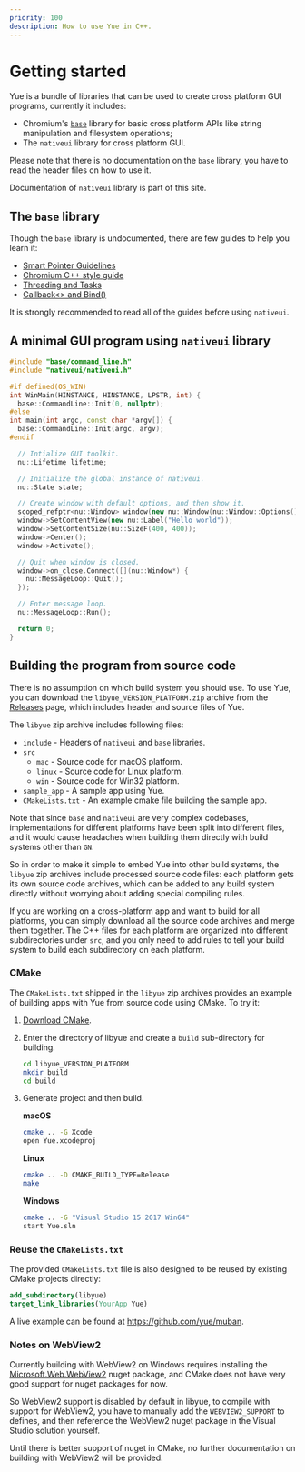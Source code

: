 ```yaml
---
priority: 100
description: How to use Yue in C++.
---
```


# Getting started

Yue is a bundle of libraries that can be used to create cross platform GUI
programs, currently it includes:

* Chromium's [`base`][base] library for basic cross platform APIs like
  string manipulation and filesystem operations;
* The `nativeui` library for cross platform GUI.

Please note that there is no documentation on the `base` library, you have to
read the header files on how to use it.

Documentation of `nativeui` library is part of this site.

## The `base` library

Though the `base` library is undocumented, there are few guides to help you
learn it:

* [Smart Pointer Guidelines](https://www.chromium.org/developers/smart-pointer-guidelines)
* [Chromium C++ style guide](https://source.chromium.org/chromium/chromium/src/+/master:styleguide/c++/c++.md)
* [Threading and Tasks](https://source.chromium.org/chromium/chromium/src/+/master:docs/threading_and_tasks.md)
* [Callback<> and Bind()](https://source.chromium.org/chromium/chromium/src/+/master:docs/callback.md)

It is strongly recommended to read all of the guides before using `nativeui`.

## A minimal GUI program using `nativeui` library

```c++
#include "base/command_line.h"
#include "nativeui/nativeui.h"

#if defined(OS_WIN)
int WinMain(HINSTANCE, HINSTANCE, LPSTR, int) {
  base::CommandLine::Init(0, nullptr);
#else
int main(int argc, const char *argv[]) {
  base::CommandLine::Init(argc, argv);
#endif

  // Intialize GUI toolkit.
  nu::Lifetime lifetime;

  // Initialize the global instance of nativeui.
  nu::State state;

  // Create window with default options, and then show it.
  scoped_refptr<nu::Window> window(new nu::Window(nu::Window::Options()));
  window->SetContentView(new nu::Label("Hello world"));
  window->SetContentSize(nu::SizeF(400, 400));
  window->Center();
  window->Activate();

  // Quit when window is closed.
  window->on_close.Connect([](nu::Window*) {
    nu::MessageLoop::Quit();
  });

  // Enter message loop.
  nu::MessageLoop::Run();

  return 0;
}
```

## Building the program from source code

There is no assumption on which build system you should use. To use Yue, you can
download the `libyue_VERSION_PLATFORM.zip` archive from the [Releases][releases]
page, which includes header and source files of Yue.

The `libyue` zip archive includes following files:

* `include` - Headers of `nativeui` and `base` libraries.
* `src`
  * `mac` - Source code for macOS platform.
  * `linux` - Source code for Linux platform.
  * `win` - Source code for Win32 platform.
* `sample_app` - A sample app using Yue.
* `CMakeLists.txt` - An example cmake file building the sample app.

Note that since `base` and `nativeui` are very complex codebases,
implementations for different platforms have been split into different files,
and it would cause headaches when building them directly with build systems
other than `GN`.

So in order to make it simple to embed Yue into other build systems, the
`libyue` zip archives include processed source code files: each platform gets
its own source code archives, which can be added to any build system directly
without worrying about adding special compiling rules.

If you are working on a cross-platform app and want to build for all platforms,
you can simply download all the source code archives and merge them together.
The C++ files for each platform are organized into different subdirectories
under `src`, and you only need to add rules to tell your build system to build
each subdirectory on each platform.

### CMake

The `CMakeLists.txt` shipped in the `libyue` zip archives provides an example
of building apps with Yue from source code using CMake. To try it:

1. [Download CMake](https://cmake.org/download/).

2. Enter the directory of libyue and create a `build` sub-directory for
   building.

    ```bash
    cd libyue_VERSION_PLATFORM
    mkdir build
    cd build
    ```

3. Generate project and then build.

   __macOS__

   ```bash
   cmake .. -G Xcode
   open Yue.xcodeproj
   ```

   __Linux__

   ```bash
   cmake .. -D CMAKE_BUILD_TYPE=Release
   make
   ```

   __Windows__

   ```bash
   cmake .. -G "Visual Studio 15 2017 Win64"
   start Yue.sln
   ```

### Reuse the `CMakeLists.txt`

The provided `CMakeLists.txt` file is also designed to be reused by existing
CMake projects directly:

```cmake
add_subdirectory(libyue)
target_link_libraries(YourApp Yue)
```

A live example can be found at https://github.com/yue/muban.

### Notes on WebView2

Currently building with WebView2 on Windows requires installing the
[Microsoft.Web.WebView2](https://www.nuget.org/packages/Microsoft.Web.WebView2)
nuget package, and CMake does not have very good support for nuget packages
for now.

So WebView2 support is disabled by default in libyue, to compile with support
for WebView2, you have to manually add the `WEBVIEW2_SUPPORT` to defines, and
then reference the WebView2 nuget package in the Visual Studio solution
yourself.

Until there is better support of nuget in CMake, no further documentation on
building with WebView2 will be provided.

[base]: https://chromium.googlesource.com/chromium/src/base/
[releases]: https://github.com/yue/yue/releases
